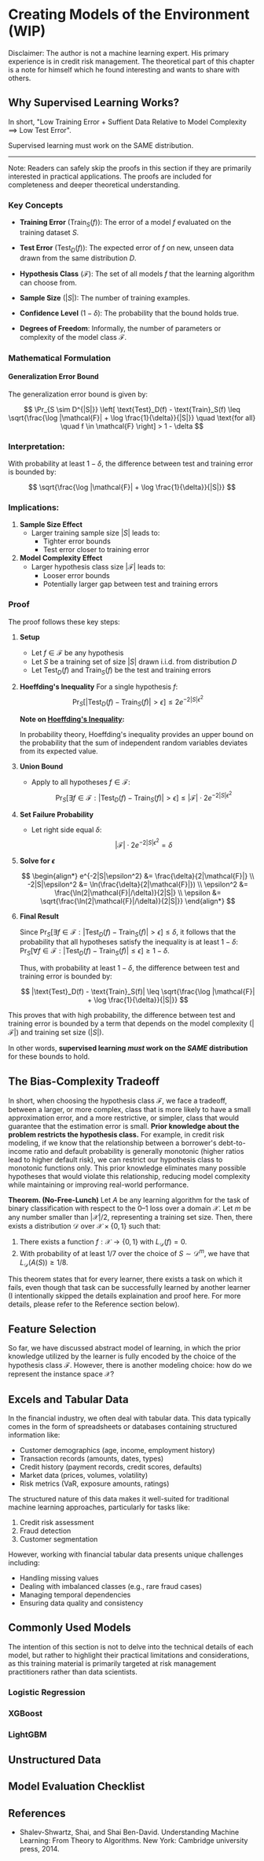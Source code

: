# Creating Models of the Environment (WIP)

Disclaimer: The author is not a machine learning expert. His primary experience is in credit risk management. The theoretical part of this chapter is a note for himself which he found interesting and wants to share with others.

## Why Supervised Learning Works?

In short, "Low Training Error + Suffient Data Relative to Model Complexity $\implies$ Low Test Error". 

Supervised learning must work on the SAME distribution.

---

Note: Readers can safely skip the proofs in this section if they are primarily interested in practical applications. The proofs are included for completeness and deeper theoretical understanding.


### Key Concepts

- **Training Error** ($\text{Train}_S(f)$): The error of a model $f$ evaluated on the training dataset $S$.

- **Test Error** ($\text{Test}_D(f)$): The expected error of $f$ on new, unseen data drawn from the same distribution $D$.

- **Hypothesis Class** ($\mathcal{F}$): The set of all models $f$ that the learning algorithm can choose from.

- **Sample Size** ($|S|$): The number of training examples.

- **Confidence Level** ($1 - \delta$): The probability that the bound holds true.

- **Degrees of Freedom**: Informally, the number of parameters or complexity of the model class $\mathcal{F}$.

### Mathematical Formulation

#### Generalization Error Bound

The generalization error bound is given by:

$$
\Pr_{S \sim D^{|S|}} \left[ \text{Test}_D(f) - \text{Train}_S(f) \leq \sqrt{\frac{\log |\mathcal{F}| + \log \frac{1}{\delta}}{|S|}} \quad \text{for all} \quad f \in \mathcal{F} \right] > 1 - \delta
$$

### Interpretation:

With probability at least $1 - \delta$, the difference between test and training error is bounded by:

$$
\sqrt{\frac{\log |\mathcal{F}| + \log \frac{1}{\delta}}{|S|}}
$$

### Implications:

1. **Sample Size Effect**
   - Larger training sample size $|S|$ leads to:
     - Tighter error bounds
     - Test error closer to training error
2. **Model Complexity Effect** 
   - Larger hypothesis class size $|\mathcal{F}|$ leads to:
     - Looser error bounds
     - Potentially larger gap between test and training errors

### Proof

The proof follows these key steps:

1. **Setup**
   - Let $f \in \mathcal{F}$ be any hypothesis
   - Let $S$ be a training set of size $|S|$ drawn i.i.d. from distribution $D$
   - Let $\text{Test}_D(f)$ and $\text{Train}_S(f)$ be the test and training errors

2. **Hoeffding's Inequality**
   For a single hypothesis $f$:
   $$
   \Pr_S[|\text{Test}_D(f) - \text{Train}_S(f)| > \epsilon] \leq 2e^{-2|S|\epsilon^2}
   $$

   **Note on [Hoeffding's Inequality](https://en.wikipedia.org/wiki/Hoeffding%27s_inequality):**

   In probability theory, Hoeffding's inequality provides an upper bound on the probability that the sum of independent random variables deviates from its expected value. 

3. **Union Bound**
   - Apply to all hypotheses $f \in \mathcal{F}$:
   $$
   \Pr_S[\exists f \in \mathcal{F}: |\text{Test}_D(f) - \text{Train}_S(f)| > \epsilon] \leq |\mathcal{F}| \cdot 2e^{-2|S|\epsilon^2}
   $$

4. **Set Failure Probability**
   - Let right side equal $\delta$:
   $$
   |\mathcal{F}| \cdot 2e^{-2|S|\epsilon^2} = \delta
   $$

5. **Solve for $\epsilon$**

   $$
   \begin{align*}
   e^{-2|S|\epsilon^2} &= \frac{\delta}{2|\mathcal{F}|} \\
   -2|S|\epsilon^2 &= \ln(\frac{\delta}{2|\mathcal{F}|}) \\
   \epsilon^2 &= \frac{\ln(2|\mathcal{F}|/\delta)}{2|S|} \\
   \epsilon &= \sqrt{\frac{\ln(2|\mathcal{F}|/\delta)}{2|S|}}
   \end{align*}
   $$

6. **Final Result**

   Since $\Pr_S[\exists f \in \mathcal{F}: |\text{Test}_D(f) - \text{Train}_S(f)| > \epsilon] \leq \delta$, it follows that the probability that all hypotheses satisfy the inequality is at least $1-\delta$: $\Pr_S[\forall f \in \mathcal{F}: |\text{Test}_D(f) - \text{Train}_S(f)| \leq \epsilon] \geq 1 - \delta$.

   Thus, with probability at least $1-\delta$, the difference between test and training error is bounded by:

   $$
   |\text{Test}_D(f) - \text{Train}_S(f)| \leq \sqrt{\frac{\log |\mathcal{F}| + \log \frac{1}{\delta}}{|S|}}
   $$

This proves that with high probability, the difference between test and training error is bounded by a term that depends on the model complexity ($|\mathcal{F}|$) and training set size ($|S|$).

In other words, **supervised learning _must_ work on the _SAME_ distribution** for these bounds to hold.

## The Bias-Complexity Tradeoff

In short, when choosing the hypothesis class $\mathcal{F}$, we face a tradeoff, between a larger, or more complex, class that is more likely to have a small approximation error, and a more restrictive, or simpler, class that would guarantee that the estimation error is small. **Prior knowledge about the problem restricts the hypothesis class.** For example, in credit risk modeling, if we know that the relationship between a borrower's debt-to-income ratio and default probability is generally monotonic (higher ratios lead to higher default risk), we can restrict our hypothesis class to monotonic functions only. This prior knowledge eliminates many possible hypotheses that would violate this relationship, reducing model complexity while maintaining or improving real-world performance.

**Theorem. (No-Free-Lunch)** Let $A$ be any learning algorithm for the task of binary classification with respect to the 0–1 loss over a domain $\mathcal{X}$. Let $m$ be any number smaller than $|\mathcal{X}|/2$, representing a training set size. Then, there exists a distribution $\mathcal{D}$ over $\mathcal{X} \times \{0,1\}$ such that:

1. There exists a function $f : \mathcal{X} \rightarrow \{0,1\}$ with $L_{\mathcal{D}}(f) = 0$.
2. With probability of at least $1/7$ over the choice of $S \sim \mathcal{D}^m$, we have that $L_{\mathcal{D}}(A(S)) \geq 1/8$.

This theorem states that for every learner, there exists a task on which it fails, even though that task can be successfully learned by another learner (I intentionally skipped the details explaination and proof here. For more details, please refer to the Reference section below).

## Feature Selection

So far, we have discussed abstract model of learning, in which the prior knowledge utilized by the learner is fully encoded by the choice of the hypothesis class $\mathcal{F}$. However, there is another modeling choice: how do we represent the instance space $\mathcal{X}$?

## Excels and Tabular Data

In the financial industry, we often deal with tabular data. This data typically comes in the form of spreadsheets or databases containing structured information like:

- Customer demographics (age, income, employment history)
- Transaction records (amounts, dates, types)
- Credit history (payment records, credit scores, defaults)
- Market data (prices, volumes, volatility)
- Risk metrics (VaR, exposure amounts, ratings)

The structured nature of this data makes it well-suited for traditional machine learning approaches, particularly for tasks like:

1. Credit risk assessment
2. Fraud detection
3. Customer segmentation

However, working with financial tabular data presents unique challenges including:

- Handling missing values
- Dealing with imbalanced classes (e.g., rare fraud cases)
- Managing temporal dependencies
- Ensuring data quality and consistency

## Commonly Used Models

The intention of this section is not to delve into the technical details of each model, but rather to highlight their practical limitations and considerations, as this training material is primarily targeted at risk management practitioners rather than data scientists.

### Logistic Regression

### XGBoost

### LightGBM

## Unstructured Data

## Model Evaluation Checklist

## References

- Shalev-Shwartz, Shai, and Shai Ben-David. Understanding Machine Learning: From Theory to Algorithms. New York: Cambridge university press, 2014.

